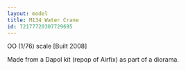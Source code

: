 ```yaml
---
layout: model
title: M134 Water Crane
id: 72177720307729695
---
```


OO (1/76) scale [Built 2008]

Made from a Dapol kit (repop of Airfix) as part of a diorama.


